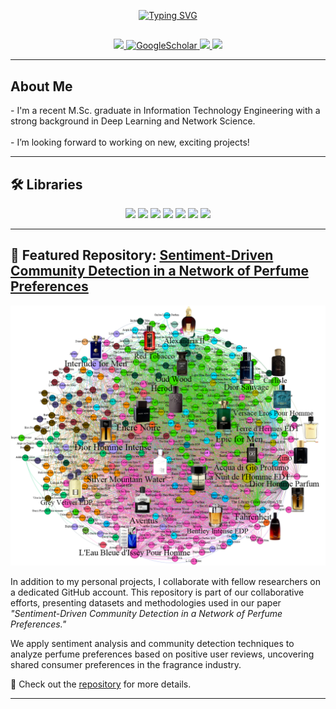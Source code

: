 <!-- Typing Intro -->
<p align="center">
  <a href="https://git.io/typing-svg">
    <img src="https://readme-typing-svg.demolab.com?font=Open+Sans&size=25&pause=1000&color=0019B5&center=true&vCenter=true&width=435&lines=Hey!+I'm+Kamand" alt="Typing SVG" />
  </a>
</p>

##

<!-- Social Links -->
<p align="center">
  <a href="https://www.linkedin.com/in/kamand-kalashi-0696b1199/" target="_blank">
    <img src="https://img.shields.io/badge/-Linkedin-blue?style=flat-square&logo=linkedin">
  </a>  
  <a href='https://scholar.google.com/citations?user=Rjiq7qUAAAAJ&hl=en' target="_blank">
    <img alt='GoogleScholar' src='https://img.shields.io/badge/Scholar-100000?style=flat&logo=GoogleScholar&logoColor=white&color=0181FF'>
  </a>
  <a href="https://www.researchgate.net/profile/Kamand-Kalashi" target="_blank">
    <img src="https://img.shields.io/badge/ResearchGate-00CCBB?style=flat&logo=ResearchGate&logoColor=white">
  </a>
    <a href="mailto:kalashi.kamand@gmail.com" target="_blank">
    <img src="https://img.shields.io/badge/Gmail-D14836?style=flat&logo=gmail&logoColor=white">
  </a>
</p>

---

## About Me

<p align="left">
- I'm a recent M.Sc. graduate in Information Technology Engineering with a strong background in Deep Learning and Network Science.<br><br>
- I’m looking forward to working on new, exciting projects! <br>
</p>

---

## 🛠️ Libraries

<p align="center">
  <img src='https://img.shields.io/badge/PyTorch-EE4C2C?style=flat&logo=pytorch&logoColor=white'/>
  <img src='https://img.shields.io/badge/Scikit--Learn-F7931E?style=flat&logo=scikit-learn&logoColor=white'/>
  <img src='https://img.shields.io/badge/TensorFlow-FF6F00?style=flat&logo=TensorFlow&logoColor=white'/>
  <img src='https://img.shields.io/badge/Pandas-150458?style=flat&logo=pandas&logoColor=white'/>
  <img src='https://img.shields.io/badge/Numpy-013243?style=flat&logo=numpy&logoColor=white'/>
  <img src='https://img.shields.io/badge/OpenCV-white?style=flat&logo=opencv&logoColor=white'/>
  <img src='https://img.shields.io/badge/Matplotlib-white?style=flat&logo=Matplotlib&logoColor=black'/>
</p>

---

## 📂 Featured Repository: [Sentiment-Driven Community Detection in a Network of Perfume Preferences](https://github.com/Kalashi-Saed-Collaborations/SentimentDrivenCommunityDetection)

<p align="center">
  <img src="PerfumeCoPreferenceNetwork.png" alt="Perfume CoPreference Network" width="600"/>
</p>

In addition to my personal projects, I collaborate with fellow researchers on a dedicated GitHub account. This repository is part of our collaborative efforts, presenting datasets and methodologies used in our paper *"Sentiment-Driven Community Detection in a Network of Perfume Preferences."*  

We apply sentiment analysis and community detection techniques to analyze perfume preferences based on positive user reviews, uncovering shared consumer preferences in the fragrance industry.  

🔗 Check out the [repository](https://github.com/Kalashi-Saed-Collaborations/SentimentDrivenCommunityDetection) for more details.

---
